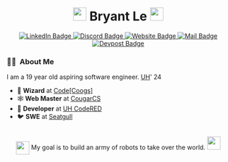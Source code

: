 <h1 align="center">
  <img src="https://emojis.slackmojis.com/emojis/images/1531849430/4246/blob-sunglasses.gif?1531849430" width="30"/>
  Bryant Le
  <img src="https://emojis.slackmojis.com/emojis/images/1531849430/4246/blob-sunglasses.gif?1531849430" width="30"/>
</h1>

<p align="center">
  <a href="https://www.linkedin.com/in/bnle" target="_blank">
    <img src="https://img.shields.io/badge/LinkedIn-blue?flat-square&logo=linkedin&logoColor=white" alt="LinkedIn Badge">
  </a>
  <a href="https://discord.gg/tApPc7vPRQ" target="_blank">
    <img src="https://img.shields.io/badge/Discord-blue?style=flat-square&logo=discord&logoColor=white" alt="Discord Badge">
  </a>
  <a href="https://bnle.me/" target="_blank">
    <img src="https://img.shields.io/badge/Website-46a2f1.svg?&style=flat-square&logo=Google-Chrome&logoColor=white" alt="Website Badge">
  </a>
  <a href="mailto:bryantle2021@gmail.com" target="_blank">
    <img src="https://img.shields.io/badge/Email-blue?style=flat-square&logo=gmail&logoColor=white" alt="Mail Badge">
  </a>
  <a href="https://devpost.com/bnle" target="_blank">
    <img src="https://img.shields.io/badge/Devpost-blue?style=flat-square&logo=devpost&logoColor=white" alt="Devpost Badge">
  </a>
</p>

### :man_technologist: &nbsp;About Me

I am a 19 year old aspiring software engineer. [UH](https://uh.edu/)' 24

- 🧙 **Wizard** at [Code[Coogs]](https://github.com/codecoogs)
- 🕸️ **Web Master** at [CougarCS](https://github.com/CougarCS)
- 🔴 **Developer** at [UH CodeRED](https://github.com/CodeRED-UH)
- 🐦 **SWE** at [Seatgull](https://github.com/seatgull)

<br>

<div align="center">
  <img style="vertical-align:middle" src="https://media.giphy.com/media/FWAcpJsFT9mvrv0e7a/giphy.gif" width="30"> 
  <span>My goal is to build an army of robots to take over the world.</span> 
  <img src="https://media.giphy.com/media/FWAcpJsFT9mvrv0e7a/giphy.gif" width="30">
</div>
